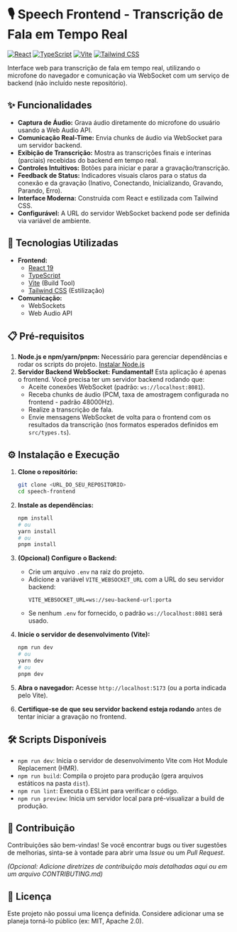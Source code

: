 # 🎙️ Speech Frontend - Transcrição de Fala em Tempo Real

[![React](https://img.shields.io/badge/React-19-blue?logo=react)](https://react.dev/) [![TypeScript](https://img.shields.io/badge/TypeScript-5.7-blue?logo=typescript)](https://www.typescriptlang.org/) [![Vite](https://img.shields.io/badge/Vite-6.2-purple?logo=vite)](https://vitejs.dev/) [![Tailwind CSS](https://img.shields.io/badge/Tailwind_CSS-4.1-blue?logo=tailwindcss)](https://tailwindcss.com/)

<!-- Adicione um screenshot ou GIF aqui! -->
<!-- ![Screenshot da Aplicação](link/para/seu/screenshot.png) -->

Interface web para transcrição de fala em tempo real, utilizando o microfone do navegador e comunicação via WebSocket com um serviço de backend (não incluído neste repositório).

## ✨ Funcionalidades

*   **Captura de Áudio:** Grava áudio diretamente do microfone do usuário usando a Web Audio API.
*   **Comunicação Real-Time:** Envia chunks de áudio via WebSocket para um servidor backend.
*   **Exibição de Transcrição:** Mostra as transcrições finais e interinas (parciais) recebidas do backend em tempo real.
*   **Controles Intuitivos:** Botões para iniciar e parar a gravação/transcrição.
*   **Feedback de Status:** Indicadores visuais claros para o status da conexão e da gravação (Inativo, Conectando, Inicializando, Gravando, Parando, Erro).
*   **Interface Moderna:** Construída com React e estilizada com Tailwind CSS.
*   **Configurável:** A URL do servidor WebSocket backend pode ser definida via variável de ambiente.

## 🚀 Tecnologias Utilizadas

*   **Frontend:**
    *   [React 19](https://react.dev/)
    *   [TypeScript](https://www.typescriptlang.org/)
    *   [Vite](https://vitejs.dev/) (Build Tool)
    *   [Tailwind CSS](https://tailwindcss.com/) (Estilização)
*   **Comunicação:**
    *   WebSockets
    *   Web Audio API

## 📋 Pré-requisitos

1.  **Node.js e npm/yarn/pnpm:** Necessário para gerenciar dependências e rodar os scripts do projeto. [Instalar Node.js](https://nodejs.org/)
2.  **Servidor Backend WebSocket:** **Fundamental!** Esta aplicação é apenas o frontend. Você precisa ter um servidor backend rodando que:
    *   Aceite conexões WebSocket (padrão: `ws://localhost:8081`).
    *   Receba chunks de áudio (PCM, taxa de amostragem configurada no frontend - padrão 48000Hz).
    *   Realize a transcrição de fala.
    *   Envie mensagens WebSocket de volta para o frontend com os resultados da transcrição (nos formatos esperados definidos em `src/types.ts`).

## ⚙️ Instalação e Execução

1.  **Clone o repositório:**
    ```bash
    git clone <URL_DO_SEU_REPOSITORIO>
    cd speech-frontend
    ```

2.  **Instale as dependências:**
    ```bash
    npm install
    # ou
    yarn install
    # ou
    pnpm install
    ```

3.  **(Opcional) Configure o Backend:**
    *   Crie um arquivo `.env` na raiz do projeto.
    *   Adicione a variável `VITE_WEBSOCKET_URL` com a URL do seu servidor backend:
        ```env
        VITE_WEBSOCKET_URL=ws://seu-backend-url:porta
        ```
    *   Se nenhum `.env` for fornecido, o padrão `ws://localhost:8081` será usado.

4.  **Inicie o servidor de desenvolvimento (Vite):**
    ```bash
    npm run dev
    # ou
    yarn dev
    # ou
    pnpm dev
    ```

5.  **Abra o navegador:** Acesse `http://localhost:5173` (ou a porta indicada pelo Vite).

6.  **Certifique-se de que seu servidor backend esteja rodando** antes de tentar iniciar a gravação no frontend.

## 🛠️ Scripts Disponíveis

*   `npm run dev`: Inicia o servidor de desenvolvimento Vite com Hot Module Replacement (HMR).
*   `npm run build`: Compila o projeto para produção (gera arquivos estáticos na pasta `dist`).
*   `npm run lint`: Executa o ESLint para verificar o código.
*   `npm run preview`: Inicia um servidor local para pré-visualizar a build de produção.

## 🤝 Contribuição

Contribuições são bem-vindas! Se você encontrar bugs ou tiver sugestões de melhorias, sinta-se à vontade para abrir uma *Issue* ou um *Pull Request*.

*(Opcional: Adicione diretrizes de contribuição mais detalhadas aqui ou em um arquivo CONTRIBUTING.md)*

## 📜 Licença

Este projeto não possui uma licença definida. Considere adicionar uma se planeja torná-lo público (ex: MIT, Apache 2.0).
